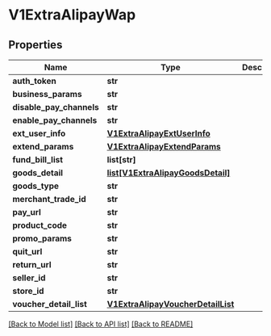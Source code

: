 # V1ExtraAlipayWap

## Properties
Name | Type | Description | Notes
------------ | ------------- | ------------- | -------------
**auth_token** | **str** |  | [optional] 
**business_params** | **str** |  | [optional] 
**disable_pay_channels** | **str** |  | [optional] 
**enable_pay_channels** | **str** |  | [optional] 
**ext_user_info** | [**V1ExtraAlipayExtUserInfo**](V1ExtraAlipayExtUserInfo.md) |  | [optional] 
**extend_params** | [**V1ExtraAlipayExtendParams**](V1ExtraAlipayExtendParams.md) |  | [optional] 
**fund_bill_list** | **list[str]** |  | [optional] 
**goods_detail** | [**list[V1ExtraAlipayGoodsDetail]**](V1ExtraAlipayGoodsDetail.md) |  | [optional] 
**goods_type** | **str** |  | [optional] 
**merchant_trade_id** | **str** |  | [optional] 
**pay_url** | **str** |  | [optional] 
**product_code** | **str** |  | [optional] 
**promo_params** | **str** |  | [optional] 
**quit_url** | **str** |  | [optional] 
**return_url** | **str** |  | [optional] 
**seller_id** | **str** |  | [optional] 
**store_id** | **str** |  | [optional] 
**voucher_detail_list** | [**V1ExtraAlipayVoucherDetailList**](V1ExtraAlipayVoucherDetailList.md) |  | [optional] 

[[Back to Model list]](../README.md#documentation-for-models) [[Back to API list]](../README.md#documentation-for-api-endpoints) [[Back to README]](../README.md)


